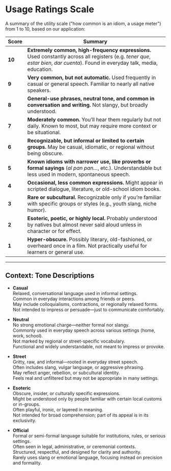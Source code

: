 # Usage Ratings Scale

A summary of the utility scale ("how common is an idiom, a usage meter") from 1 to 10, based on our application:

| Score | Summary                                                                                                                                         |
|-------|-------------------------------------------------------------------------------------------------------------------------------------------------|
| **10** | **Extremely common, high-frequency expressions.** Used constantly across all registers (e.g. _tener que_, _estar bien_, _dar cuenta_). Found in everyday talk, media, education. |
| **9**  | **Very common, but not automatic.** Used frequently in casual or general speech. Familiar to nearly all native speakers.                       |
| **8**  | **General-use phrases, neutral tone, and common in conversation and writing.** Not slangy, but broadly understood.                             |
| **7**  | **Moderately common.** You’ll hear them regularly but not daily. Known to most, but may require more context or be situational.                |
| **6**  | **Recognizable, but informal or limited to certain groups.** May be casual, idiomatic, or regional without being obscure.                      |
| **5**  | **Known idioms with narrower use, like proverbs or formal sayings** (_al pan pan…_, etc.). Understandable but less used in modern, spontaneous speech. |
| **4**  | **Occasional, less common expressions.** Might appear in scripted dialogue, literature, or old-school idiom books.                             |
| **3**  | **Rare or subcultural.** Recognizable only if you’re familiar with specific groups or styles (e.g., youth slang, niche humor).                 |
| **2**  | **Esoteric, poetic, or highly local.** Probably understood by natives but almost never said aloud unless in character or for effect.           |
| **1**  | **Hyper-obscure.** Possibly literary, old-fashioned, or overheard once in a film. Not practically useful for learners or general use.          |

---

## Context: Tone Descriptions

- **Casual**  
  Relaxed, conversational language used in informal settings.  
  Common in everyday interactions among friends or peers.  
  May include colloquialisms, contractions, or regionally relaxed forms.  
  Not intended to impress or persuade—just to communicate comfortably.

- **Neutral**  
  No strong emotional charge—neither formal nor slangy.  
  Commonly used in everyday speech across various settings (home, work, school).  
  Not marked by regional or street-specific vocabulary.  
  Functional and widely understandable, not meant to impress or provoke.

- **Street**  
  Gritty, raw, and informal—rooted in everyday street speech.  
  Often includes slang, vulgar language, or aggressive phrasing.  
  May reflect anger, rebellion, or subcultural identity.  
  Feels real and unfiltered but may not be appropriate in many settings.

- **Esoteric**  
  Obscure, insider, or culturally specific expressions.  
  Might be understood only by people familiar with certain local customs or in-groups.  
  Often playful, ironic, or layered in meaning.  
  Not intended for broad comprehension; part of its appeal is in its exclusivity.

- **Official**  
  Formal or semi-formal language suitable for institutions, rules, or serious settings.  
  Often seen in legal, administrative, or ceremonial contexts.  
  Structured, respectful, and designed for clarity and authority.  
  Rarely uses slang or emotional language, focusing instead on precision and formality.
